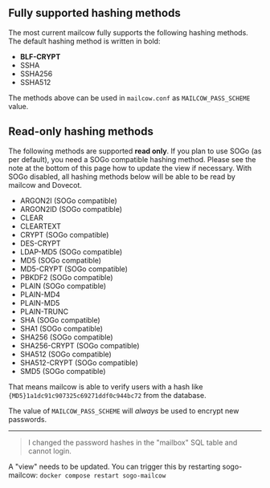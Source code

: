 ## Fully supported hashing methods

The most current mailcow fully supports the following hashing methods.
The default hashing method is written in bold:

- **BLF-CRYPT**
- SSHA
- SSHA256
- SSHA512

The methods above can be used in `mailcow.conf` as `MAILCOW_PASS_SCHEME` value.

## Read-only hashing methods

The following methods are supported **read only**.
If you plan to use SOGo (as per default), you need a SOGo compatible hashing method. Please see the note at the bottom of this page how to update the view if necessary.
With SOGo disabled, all hashing methods below will be able to be read by mailcow and Dovecot.

- ARGON2I (SOGo compatible)
- ARGON2ID (SOGo compatible)
- CLEAR
- CLEARTEXT
- CRYPT (SOGo compatible)
- DES-CRYPT
- LDAP-MD5 (SOGo compatible)
- MD5 (SOGo compatible)
- MD5-CRYPT (SOGo compatible)
- PBKDF2 (SOGo compatible)
- PLAIN (SOGo compatible)
- PLAIN-MD4
- PLAIN-MD5
- PLAIN-TRUNC
- SHA (SOGo compatible)
- SHA1 (SOGo compatible)
- SHA256 (SOGo compatible)
- SHA256-CRYPT (SOGo compatible)
- SHA512 (SOGo compatible)
- SHA512-CRYPT (SOGo compatible)
- SMD5 (SOGo compatible)

That means mailcow is able to verify users with a hash like `{MD5}1a1dc91c907325c69271ddf0c944bc72` from the database.

The value of `MAILCOW_PASS_SCHEME` will _always_ be used to encrypt new passwords.

---

> I changed the password hashes in the "mailbox" SQL table and cannot login.

A "view" needs to be updated. You can trigger this by restarting sogo-mailcow: `docker compose restart sogo-mailcow`

